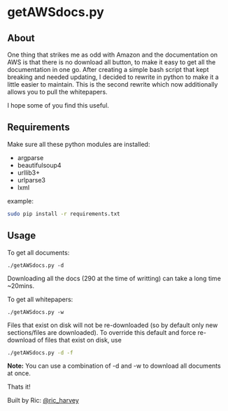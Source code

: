 # getAWSdocs.py

## About

One thing that strikes me as odd with Amazon and the documentation on AWS is that there is no download all button, to make it easy to get all the documentation in one go. After creating a simple bash script that kept breaking and needed updating, I decided to rewrite in python to make it a little easier to maintain. This is the second rewrite which now additionally allows you to pull the whitepapers.

I hope some of you find this useful.

## Requirements

Make sure all these python modules are installed:

 - argparse
 - beautifulsoup4
 - urllib3+
 - urlparse3
 - lxml

example:

```bash
sudo pip install -r requirements.txt
```

## Usage

To get all documents:

```
./getAWSdocs.py -d
```

Downloading all the docs (290 at the time of writting) can take a long time ~20mins.

To get all whitepapers:

```
./getAWSdocs.py -w
```

Files that exist on disk will not be re-downloaded (so by default only new sections/files are downloaded). To override this default and force re-download of files that exist on disk, use

```bash
./getAWSdocs.py -d -f
```

__Note:__ You can use a combination of -d and -w to download all documents at once.

Thats it!

Built by Ric: [@ric_harvey](https://twitter.com/ric_harvey)

